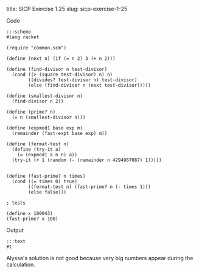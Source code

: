 title: SICP Exercise 1.25
slug: sicp-exercise-1-25

Code
```
:::scheme
#lang racket

(require "common.scm")

(define (next n) (if (= n 2) 3 (+ n 2)))

(define (find-divisor n test-divisor)
  (cond ((> (square test-divisor) n) n)
        ((divides? test-divisor n) test-divisor)
        (else (find-divisor n (next test-divisor)))))

(define (smallest-divisor n)
  (find-divisor n 2))

(define (prime? n)
  (= n (smallest-divisor n)))

(define (expmod1 base exp m)
  (remainder (fast-expt base exp) m))

(define (fermat-test n)
  (define (try-it a)
    (= (expmod1 a n n) a))
  (try-it (+ 1 (random (- (remainder n 4294967087) 1)))))


(define (fast-prime? n times)
  (cond ((= times 0) true)
        ((fermat-test n) (fast-prime? n (- times 1)))
        (else false)))

; tests

(define x 100043)
(fast-prime? x 100)
```

Output
```
:::text
#t
```

Alyssa's solution is not good because very big numbers appear during
the calculation.
